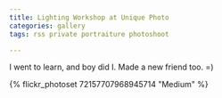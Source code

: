 ```yaml
---
title: Lighting Workshop at Unique Photo
categories: gallery
tags: rss private portraiture photoshoot

---
```


I went to learn, and boy did I. Made a new friend too. =)

{% flickr_photoset 72157707968945714 "Medium" %}